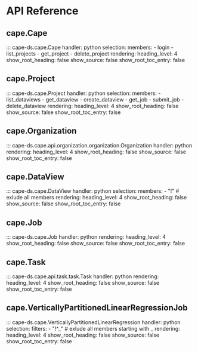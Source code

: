 # API Reference

## cape.Cape
::: cape-ds.cape.Cape
    handler: python
    selection:
        members:
            - login
            - list_projects
            - get_project
            - delete_project
    rendering:
        heading_level: 4
        show_root_heading: false
        show_source: false
        show_root_toc_entry: false

## cape.Project
::: cape-ds.cape.Project
    handler: python
    selection:
        members:
            - list_dataviews
            - get_dataview
            - create_dataview
            - get_job
            - submit_job
            - delete_dataview
    rendering:
        heading_level: 4
        show_root_heading: false
        show_source: false
        show_root_toc_entry: false

## cape.Organization
::: cape-ds.cape.api.organization.organization.Organization
    handler: python
    rendering:
        heading_level: 4
        show_root_heading: false
        show_source: false
        show_root_toc_entry: false

## cape.DataView
::: cape-ds.cape.DataView
    handler: python
    selection:
        members:
            - "!"  # exlude all members
    rendering:
        heading_level: 4
        show_root_heading: false
        show_source: false
        show_root_toc_entry: false

## cape.Job
::: cape-ds.cape.Job
    handler: python
    rendering:
        heading_level: 4
        show_root_heading: false
        show_source: false
        show_root_toc_entry: false

## cape.Task
::: cape-ds.cape.api.task.task.Task
    handler: python
    rendering:
        heading_level: 4
        show_root_heading: false
        show_source: false
        show_root_toc_entry: false

## cape.VerticallyPartitionedLinearRegressionJob
::: cape-ds.cape.VerticallyPartitionedLinearRegression
    handler: python
    selection:
        filters:
            - "!^_"  # exlude all members starting with _
    rendering:
        heading_level: 4
        show_root_heading: false
        show_source: false
        show_root_toc_entry: false